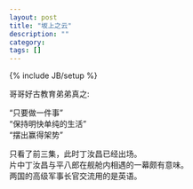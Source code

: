 ```yaml
---
layout: post
title: "坂上之云"
description: ""
category: 
tags: []
---
```

{% include JB/setup %}

哥哥好古教育弟弟真之:

“只要做一件事”<br />
“保持明快单纯的生活”<br />
“摆出赢得架势”<br />

只看了前三集，此时丁汝昌已经出场。<br />
片中丁汝昌与平八郎在舰舱内相遇的一幕颇有意味。<br />
两国的高级军事长官交流用的是英语。<br />

<!--
我倒是对日本人眼中的国人是何印象颇感兴趣。
日本人的眼中的国人印象是否真实客观，并不是最主要的。至于故意的贬损或奉承则不再考虑范围之内。关键是印象本身，无论拔高或是贬低。
都源自某种认识与了解。
知己知彼，百战不殆。对敌人尤其尤其要尊重。
互联网上骂声一片，我却感到国人的浅薄与狭隘。

关于日本的明治维新，总会在心中激起波澜。这是一段什么样的历史呢？人们忍受着旧传统被撕裂的痛苦，奋不顾身投入到新的世界。
这不单单只是日本人的，也是人的，不只是整体体的，也是个体的。这种精神让人不断前进。
-->